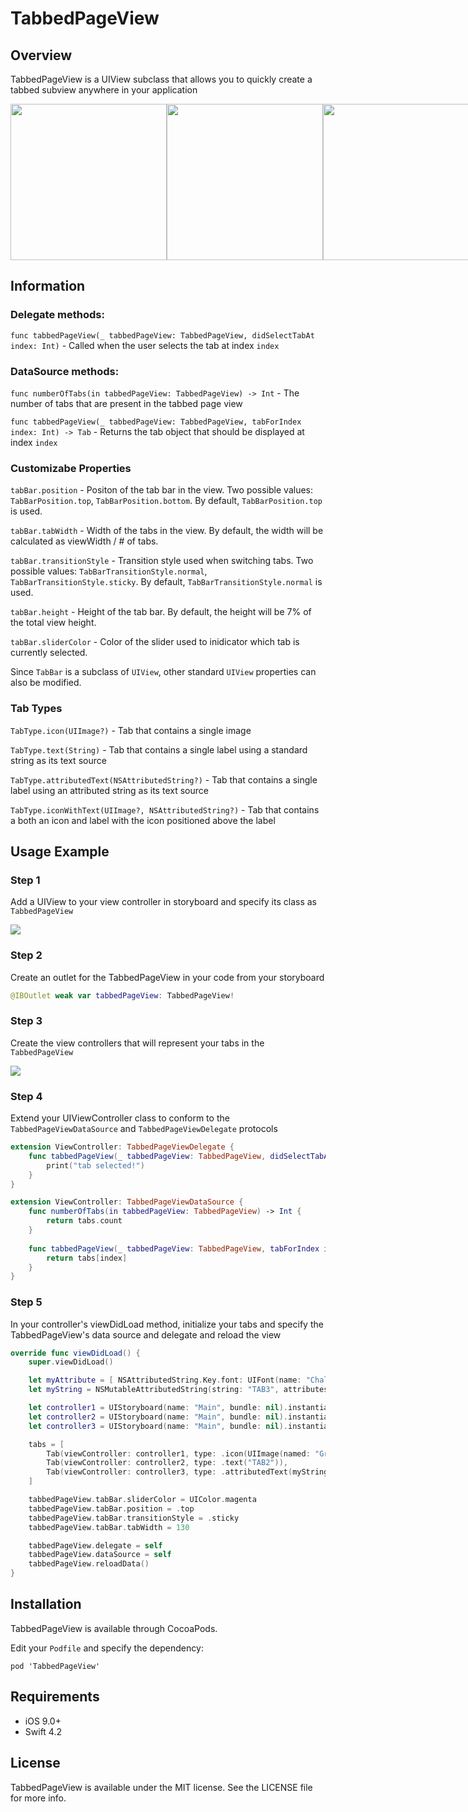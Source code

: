 # TabbedPageView

## Overview

TabbedPageView is a UIView subclass that allows you to quickly create a tabbed subview anywhere in your application

<div style="display:flex;">
    <img src="https://i.imgur.com/U0H0tTv.gif" width="250">
    <img src="https://i.imgur.com/XqxmKB6.gif" width="250">
    <img src="https://i.imgur.com/df8q0aL.gif" width="250">
</div>

## Information

### Delegate methods:

```func tabbedPageView(_ tabbedPageView: TabbedPageView, didSelectTabAt index: Int)``` - Called when the user selects the tab at index ```index```

### DataSource methods:

```func numberOfTabs(in tabbedPageView: TabbedPageView) -> Int``` - The number of tabs that are present in the tabbed page view

```func tabbedPageView(_ tabbedPageView: TabbedPageView, tabForIndex index: Int) -> Tab``` - Returns the tab object that should be displayed at index ```index```

### Customizabe Properties

```tabBar.position``` - Positon of the tab bar in the view. Two possible values: ```TabBarPosition.top```, ```TabBarPosition.bottom```. By default, ```TabBarPosition.top``` is used.

```tabBar.tabWidth``` - Width of the tabs in the view. By default, the width will be calculated as viewWidth / # of tabs.

```tabBar.transitionStyle``` - Transition style used when switching tabs. Two possible values: ```TabBarTransitionStyle.normal```, ```TabBarTransitionStyle.sticky```. By default, ```TabBarTransitionStyle.normal``` is used.

```tabBar.height``` - Height of the tab bar. By default, the height will be 7% of the total view height.

```tabBar.sliderColor``` - Color of the slider used to inidicator which tab is currently selected.

Since ```TabBar``` is a subclass of ```UIView```, other standard  ```UIView``` properties can also be modified.

### Tab Types

```TabType.icon(UIImage?)``` - Tab that contains a single image

```TabType.text(String)```  - Tab that contains a single label using a standard string as its text source

```TabType.attributedText(NSAttributedString?)``` - Tab that contains a single label using an attributed string as its text source

```TabType.iconWithText(UIImage?, NSAttributedString?)``` - Tab that contains a both an icon and label with the icon positioned above the label

## Usage Example

### Step 1

Add a UIView to your view controller in storyboard and specify its class as ```TabbedPageView```

![](https://i.imgur.com/LZ0Quj6.png)

### Step 2

Create an outlet for the TabbedPageView in your code from your storyboard
```swift
@IBOutlet weak var tabbedPageView: TabbedPageView!
```

### Step 3

Create the view controllers that will represent your tabs in the ```TabbedPageView```

![](https://i.imgur.com/ARtc25z.png)

### Step 4

Extend your UIViewController class to conform to the ```TabbedPageViewDataSource``` and ```TabbedPageViewDelegate``` protocols
```swift
extension ViewController: TabbedPageViewDelegate {
    func tabbedPageView(_ tabbedPageView: TabbedPageView, didSelectTabAt index: Int) {
        print("tab selected!")
    }
}

extension ViewController: TabbedPageViewDataSource {
    func numberOfTabs(in tabbedPageView: TabbedPageView) -> Int {
        return tabs.count
    }
    
    func tabbedPageView(_ tabbedPageView: TabbedPageView, tabForIndex index: Int) -> Tab {
        return tabs[index]
    }
}
```

### Step 5

In your controller's viewDidLoad method, initialize your tabs and specify the TabbedPageView's data source and delegate and reload the view

```swift
override func viewDidLoad() {
    super.viewDidLoad()

    let myAttribute = [ NSAttributedString.Key.font: UIFont(name: "Chalkduster", size: 12.0)!, NSAttributedString.Key.foregroundColor: UIColor.red]
    let myString = NSMutableAttributedString(string: "TAB3", attributes: myAttribute )

    let controller1 = UIStoryboard(name: "Main", bundle: nil).instantiateViewController(withIdentifier: "View1")
    let controller2 = UIStoryboard(name: "Main", bundle: nil).instantiateViewController(withIdentifier: "View2")
    let controller3 = UIStoryboard(name: "Main", bundle: nil).instantiateViewController(withIdentifier: "View3")

    tabs = [
        Tab(viewController: controller1, type: .icon(UIImage(named: "Grid")!)),
        Tab(viewController: controller2, type: .text("TAB2")),
        Tab(viewController: controller3, type: .attributedText(myString))
    ]

    tabbedPageView.tabBar.sliderColor = UIColor.magenta
    tabbedPageView.tabBar.position = .top
    tabbedPageView.tabBar.transitionStyle = .sticky
    tabbedPageView.tabBar.tabWidth = 130

    tabbedPageView.delegate = self
    tabbedPageView.dataSource = self
    tabbedPageView.reloadData()
}
```

## Installation
TabbedPageView is available through CocoaPods.

Edit your ```Podfile``` and specify the dependency:

```pod 'TabbedPageView'```

## Requirements
<ul>
    <li>iOS 9.0+</li>
    <li>Swift 4.2</l>
</ul>

## License
TabbedPageView is available under the MIT license. See the LICENSE file for more info.
